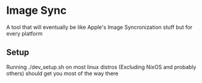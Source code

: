 # Image Sync

A tool that will eventually be like Apple's Image Syncronization stuff but for every platform

## Setup

Running ./dev_setup.sh on most linux distros (Excluding NixOS and probably others) should get you most of the way there
